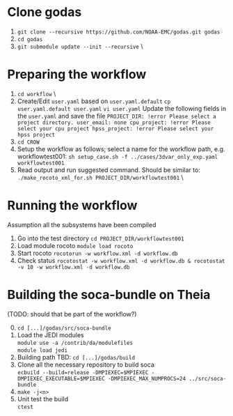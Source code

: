 # Clone godas
1. `git clone --recursive https://github.com/NOAA-EMC/godas.git godas`
2. `cd godas`
3. `git submodule update --init --recursive` \

# Preparing the workflow
1. `cd workflow` \
2. Create/Edit `user.yaml` based on `user.yaml.default`
   `cp user.yaml.default user.yaml`
   `vi user.yaml`
Update the following fields in the `user.yaml` and save the file
   `PROJECT_DIR: !error Please select a project directory.
   user_email: none
   cpu_project: !error Please select your cpu project
   hpss_project: !error Please select your hpss project`
3. `cd CROW`
4. Setup the workflow as follows; select a name for the workflow path, e.g. workflowtest001:
   `sh setup_case.sh -f ../cases/3dvar_only_exp.yaml workflowtest001`
5. Read output and run suggested command. Should be similar to:
   `./make_rocoto_xml_for.sh PROJECT_DIR/workflowtest001` \
 
# Running the workflow
Assumption all the subsystems have been compiled

1. Go into the test directory
   `cd PROJECT_DIR/workflowtest001`
2. Load module rocoto
   `module load rocoto`
3. Start rocoto
   `rocotorun -w workflow.xml -d workflow.db`
4. Check status
   `rocotostat -w workflow.xml -d workflow.db & rocotostat -v 10 -w workflow.xml -d workflow.db`

# Building the soca-bundle on Theia 
(TODO: should that be part of the workflow?)

0. `cd [...]/godas/src/soca-bundle`
1. Load the JEDI modules \
   `module use -a /contrib/da/modulefiles` \
   `module load jedi`
2. Building path TBD: `cd [...]/godas/build`
3. Clone all the necessary repository to build soca \
   `ecbuild --build=release -DMPIEXEC=$MPIEXEC -DMPIEXEC_EXECUTABLE=$MPIEXEC -DMPIEXEC_MAX_NUMPROCS=24 ../src/soca-bundle`
4. `make -j<n>`
5. Unit test the build \
   `ctest`
